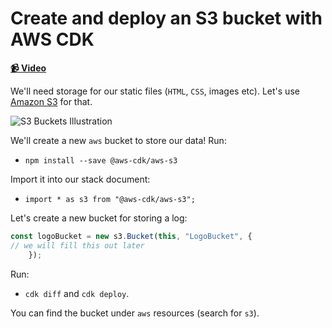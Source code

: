 # Create and deploy an S3 bucket with AWS CDK

**[📹 Video](https://egghead.io/lessons/aws-create-and-deploy-an-s3-bucket-with-aws-cdk)**

We'll need storage for our static files (`HTML`, `CSS`, images etc). Let's use [Amazon S3](https://aws.amazon.com/s3/) for that.

![S3 Buckets Illustration](https://res.cloudinary.com/dg3gyk0gu/image/upload/v1591637697/transcript-images/11-create-and-deploy-an-s3-bucket-with-aws-cdk-s3-buckets.png)

We'll create a new `aws` bucket to store our data!
Run:

* `npm install --save @aws-cdk/aws-s3`

Import it into our stack document:

* `import * as s3 from "@aws-cdk/aws-s3";`

Let's create a new bucket for storing a log:

```ts
const logoBucket = new s3.Bucket(this, "LogoBucket", {
// we will fill this out later
    });
```

Run:
*  `cdk diff` and `cdk deploy`.

You can find the bucket under `aws` resources (search for `s3`).